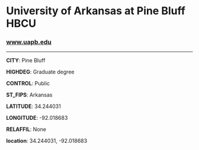 # University of Arkansas at Pine Bluff HBCU
### www.uapb.edu
---
**CITY**: Pine Bluff

**HIGHDEG**: Graduate degree

**CONTROL**: Public

**ST_FIPS**: Arkansas

**LATITUDE**: 34.244031

**LONGITUDE**: -92.018683

**RELAFFIL**: None

**location**: 34.244031, -92.018683